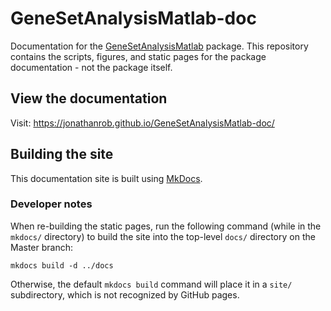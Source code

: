 # GeneSetAnalysisMatlab-doc
Documentation for the [GeneSetAnalysisMatlab](https://github.com/JonathanRob/GeneSetAnalysisMatlab) package. This repository contains the scripts, figures, and static pages for the package documentation - not the package itself.

## View the documentation
Visit: <https://jonathanrob.github.io/GeneSetAnalysisMatlab-doc/>

## Building the site
This documentation site is built using [MkDocs](https://www.mkdocs.org/).

### Developer notes
When re-building the static pages, run the following command (while in the `mkdocs/` directory) to build the site into the top-level `docs/` directory on the Master branch:

```
mkdocs build -d ../docs
```

Otherwise, the default `mkdocs build` command will place it in a `site/` subdirectory, which is not recognized by GitHub pages.
